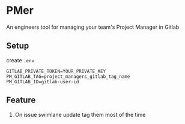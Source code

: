 # PMer #

An engineers tool for managing your team's Project Manager in Gitlab

## Setup ##
create `.env`
```
GITLAB_PRIVATE_TOKEN=YOUR_PRIVATE_KEY
PM_GITLAB_TAG=project_managers_gitlab_tag_name
PM_GITLAB_ID=gitlab-user-id
```
## Feature ##
1. On issue swimlane update tag them most of the time
